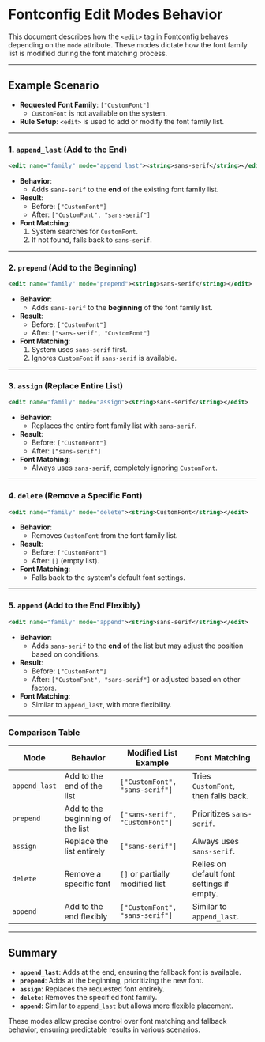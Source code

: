 
# Fontconfig Edit Modes Behavior

This document describes how the `<edit>` tag in Fontconfig behaves depending on the `mode` attribute. These modes dictate how the font family list is modified during the font matching process.

---

## Example Scenario
- **Requested Font Family**: `["CustomFont"]`
  - `CustomFont` is not available on the system.
- **Rule Setup**: `<edit>` is used to add or modify the font family list.

---

### 1. **`append_last` (Add to the End)**
```xml
<edit name="family" mode="append_last"><string>sans-serif</string></edit>
```
- **Behavior**:
  - Adds `sans-serif` to the **end** of the existing font family list.
- **Result**:
  - Before: `["CustomFont"]`
  - After: `["CustomFont", "sans-serif"]`
- **Font Matching**:
  1. System searches for `CustomFont`.
  2. If not found, falls back to `sans-serif`.

---

### 2. **`prepend` (Add to the Beginning)**
```xml
<edit name="family" mode="prepend"><string>sans-serif</string></edit>
```
- **Behavior**:
  - Adds `sans-serif` to the **beginning** of the font family list.
- **Result**:
  - Before: `["CustomFont"]`
  - After: `["sans-serif", "CustomFont"]`
- **Font Matching**:
  1. System uses `sans-serif` first.
  2. Ignores `CustomFont` if `sans-serif` is available.

---

### 3. **`assign` (Replace Entire List)**
```xml
<edit name="family" mode="assign"><string>sans-serif</string></edit>
```
- **Behavior**:
  - Replaces the entire font family list with `sans-serif`.
- **Result**:
  - Before: `["CustomFont"]`
  - After: `["sans-serif"]`
- **Font Matching**:
  - Always uses `sans-serif`, completely ignoring `CustomFont`.

---

### 4. **`delete` (Remove a Specific Font)**
```xml
<edit name="family" mode="delete"><string>CustomFont</string></edit>
```
- **Behavior**:
  - Removes `CustomFont` from the font family list.
- **Result**:
  - Before: `["CustomFont"]`
  - After: `[]` (empty list).
- **Font Matching**:
  - Falls back to the system's default font settings.

---

### 5. **`append` (Add to the End Flexibly)**
```xml
<edit name="family" mode="append"><string>sans-serif</string></edit>
```
- **Behavior**:
  - Adds `sans-serif` to the **end** of the list but may adjust the position based on conditions.
- **Result**:
  - Before: `["CustomFont"]`
  - After: `["CustomFont", "sans-serif"]` or adjusted based on other factors.
- **Font Matching**:
  - Similar to `append_last`, with more flexibility.

---

### Comparison Table

| **Mode**         | **Behavior**                          | **Modified List Example**      | **Font Matching**                          |
|-------------------|---------------------------------------|---------------------------------|--------------------------------------------|
| `append_last`     | Add to the end of the list            | `["CustomFont", "sans-serif"]` | Tries `CustomFont`, then falls back.       |
| `prepend`         | Add to the beginning of the list      | `["sans-serif", "CustomFont"]` | Prioritizes `sans-serif`.                  |
| `assign`          | Replace the list entirely             | `["sans-serif"]`               | Always uses `sans-serif`.                  |
| `delete`          | Remove a specific font               | `[]` or partially modified list | Relies on default font settings if empty.  |
| `append`          | Add to the end flexibly              | `["CustomFont", "sans-serif"]` | Similar to `append_last`.                  |

---

## Summary
- **`append_last`**: Adds at the end, ensuring the fallback font is available.
- **`prepend`**: Adds at the beginning, prioritizing the new font.
- **`assign`**: Replaces the requested font entirely.
- **`delete`**: Removes the specified font family.
- **`append`**: Similar to `append_last` but allows more flexible placement.

These modes allow precise control over font matching and fallback behavior, ensuring predictable results in various scenarios.
